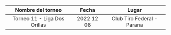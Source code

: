 |      Nombre del torneo       |   Fecha    |           Lugar            |
|:----------------------------:|:----------:|:--------------------------:|
| Torneo 11 - Liga Dos Orillas | 2022 12 08 | Club Tiro Federal - Parana |